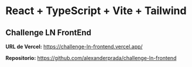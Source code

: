 # React + TypeScript + Vite + Tailwind

## Challenge LN FrontEnd

**URL de Vercel:** https://challenge-ln-frontend.vercel.app/

**Repositorio:** https://github.com/alexanderprada/challenge-ln-frontend
